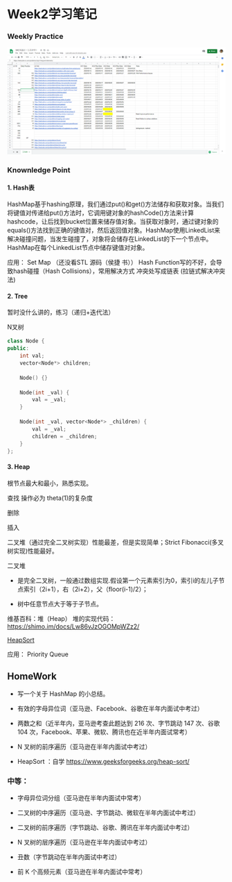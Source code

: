 # Week2学习笔记
### Weekly Practice
![alt test][image1]

### Knownledge Point

#### 1. Hash表

HashMap基于hashing原理，我们通过put()和get()方法储存和获取对象。当我们将键值对传递给put()方法时，它调用键对象的hashCode()方法来计算hashcode，让后找到bucket位置来储存值对象。当获取对象时，通过键对象的equals()方法找到正确的键值对，然后返回值对象。HashMap使用LinkedList来解决碰撞问题，当发生碰撞了，对象将会储存在LinkedList的下一个节点中。 HashMap在每个LinkedList节点中储存键值对对象。

应用： Set Map （还没看STL 源码（侯捷 书））
Hash Function写的不好，会导致hash碰撞（Hash Collisions），常用解决方式 冲突处写成链表 (拉链式解决冲突法)

#### 2. Tree

暂时没什么讲的，练习（递归+迭代法）

N叉树
```cpp
class Node {
public:
    int val;
    vector<Node*> children;

    Node() {}

    Node(int _val) {
        val = _val;
    }

    Node(int _val, vector<Node*> _children) {
        val = _val;
        children = _children;
    }
};
```

#### 3. Heap

根节点最大和最小，熟悉实现。

查找 操作必为 theta(1)的复杂度

删除

插入

二叉堆（通过完全二叉树实现）性能最差，但是实现简单；Strict Fibonacci(多叉树实现)性能最好。

二叉堆

* 是完全二叉树，一般通过数组实现.假设第一个元素索引为0，索引i的左儿子节点索引（2i+1），右（2i+2），父（floor(i-1)/2）；

* 树中任意节点大于等于子节点。

维基百科：堆（Heap）
堆的实现代码： https://shimo.im/docs/Lw86vJzOGOMpWZz2/

[HeapSort](https://www.geeksforgeeks.org/heap-sort/)

应用： Priority Queue

## HomeWork 

* 写一个关于 HashMap 的小总结。

* 有效的字母异位词（亚马逊、Facebook、谷歌在半年内面试中考过）

* 两数之和（近半年内，亚马逊考查此题达到 216 次、字节跳动 147 次、谷歌 104 次，Facebook、苹果、微软、腾讯也在近半年内面试常考）
* N 叉树的前序遍历（亚马逊在半年内面试中考过）

* HeapSort ：自学 https://www.geeksforgeeks.org/heap-sort/
### 中等：
* 字母异位词分组（亚马逊在半年内面试中常考）

* 二叉树的中序遍历（亚马逊、字节跳动、微软在半年内面试中考过）

* 二叉树的前序遍历（字节跳动、谷歌、腾讯在半年内面试中考过）

* N 叉树的层序遍历（亚马逊在半年内面试中考过）

* 丑数（字节跳动在半年内面试中考过）

* 前 K 个高频元素（亚马逊在半年内面试中常考）

[//]: # (Image References)

[image1]: ./pic/week2_3ac.png